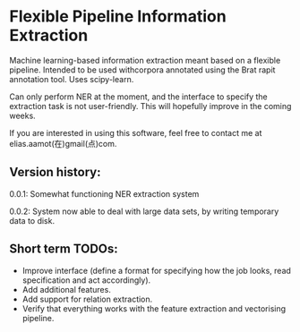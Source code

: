 # Flexible Pipeline Information Extraction

Machine learning-based information extraction meant based on a flexible pipeline. Intended to be used withcorpora annotated using the Brat rapit annotation tool. Uses scipy-learn.

Can only perform NER at the moment, and the interface to specify the extraction task is not user-friendly. This will hopefully improve in the coming weeks.  

If you are interested in using this software, feel free to contact me at elias.aamot(在)gmail(点)com.

## Version history:

0.0.1: Somewhat functioning NER extraction system

0.0.2: System now able to deal with large data sets, by writing temporary data to disk.

## Short term TODOs:

* Improve interface (define a format for specifying how the job looks, read specification and act accordingly).
* Add additional features.
* Add support for relation extraction.
* Verify that everything works with the feature extraction and vectorising pipeline.
